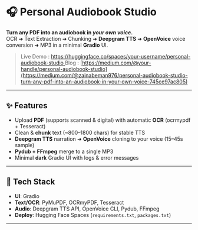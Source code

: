# 🎧 Personal Audiobook Studio

**Turn any PDF into an audiobook in *your own voice*.**  
OCR ➜ Text Extraction ➜ Chunking ➜ **Deepgram TTS** ➜ **OpenVoice** voice conversion ➜ MP3 in a minimal **Gradio** UI.

> Live Demo : [https://huggingface.co/spaces/your-username/personal-audiobook-studio  ](https://huggingface.co/spaces/ZainabEman/Personal_Audiobook_Studio/tree/main)
> Blog : [https://medium.com/@your-handle/personal-audiobook-studio](https://medium.com/@zainabeman976/personal-audiobook-studio-turn-any-pdf-into-an-audiobook-in-your-own-voice-745ce97ac805)

---

## ✨ Features
- Upload **PDF** (supports scanned & digital) with automatic **OCR** (ocrmypdf + Tesseract)
- Clean & **chunk** text (~800–1800 chars) for stable TTS
- **Deepgram TTS** narration ➜ **OpenVoice** cloning to your voice (15–45s sample)
- **Pydub + FFmpeg** merge to a single MP3
- Minimal **dark** Gradio UI with logs & error messages

---

## 🧰 Tech Stack
- **UI**: Gradio
- **Text/OCR**: PyMuPDF, OCRmyPDF, Tesseract
- **Audio**: Deepgram TTS API, OpenVoice CLI, Pydub, FFmpeg
- **Deploy**: Hugging Face Spaces (`requirements.txt`, `packages.txt`)

---

